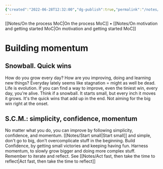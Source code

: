 ```yaml
---
{"created":"2022-06-28T12:32:00","dg-publish":true,"permalink":"/notes/building-momentum/","dgPassFrontmatter":true,"updated":"2024-12-22T16:23:58.272+01:00"}
---
```


[[Notes/On the process MoC\|On the process MoC]] • [[Notes/On motivation and getting started MoC\|On motivation and getting started MoC]]
# Building momentum
## **Snowball. Quick wins** 
How do you grow every day? How are you improving, doing and learning new things? Everyday lately seems like stagnation = might as well be dead.
Life is evolution. If you can find a way to improve, even the tiniest win, every day, you're alive.
Think if a snowball. It starts small, but every inch it moves it grows. 
It's the quick wins that add up in the end. Not aiming for the big win right at the onset.

## S.C.M.: simplicity, confidence, momentum
No matter what you do, you can improve by following simplicity, confidence, and momentum.
[[Notes/Start small\|Start small]] and simple, don't go to big, don't overcomplicate stuff in the beginning.
Build Confidence, by getting small victories and keeping having fun.
Harness momentum, to slowly grow bigger and doing more complex stuff.
Remember to iterate and reflect. See [[Notes/Act fast, then take the time to reflect\|Act fast, then take the time to reflect]]